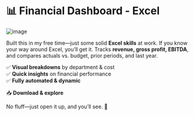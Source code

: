 # 📊 Financial Dashboard - Excel  


![image](https://github.com/user-attachments/assets/2e490b6c-a6dc-46eb-a02b-1f1f92ae4174)


Built this in my free time—just some solid **Excel skills** at work. If you know your way around Excel, you’ll get it. Tracks **revenue, gross profit, EBITDA**, and compares actuals vs. budget, prior periods, and last year.  

✅ **Visual breakdowns** by department & cost  
✅ **Quick insights** on financial performance  
✅ **Fully automated & dynamic**  

📥 **Download & explore**

No fluff—just open it up, and you’ll see. 🚀
